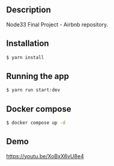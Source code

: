 ## Description

Node33 Final Project - Airbnb repository.

## Installation

```bash
$ yarn install
```

## Running the app

```bash
$ yarn run start:dev
```

## Docker compose

```bash
$ docker compose up -d
```

## Demo

https://youtu.be/XoBxX6vU8e4
